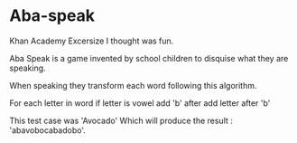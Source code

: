 # Aba-speak

Khan Academy Excersize I thought was fun.


Aba Speak is a game invented by school children to disquise what they are speaking.

When speaking they transform each word following this algorithm.

For each letter in word
   if letter is vowel
      add 'b' after
      add letter after 'b'

This test case was 'Avocado'
Which will produce the result : 'abavobocabadobo'.
